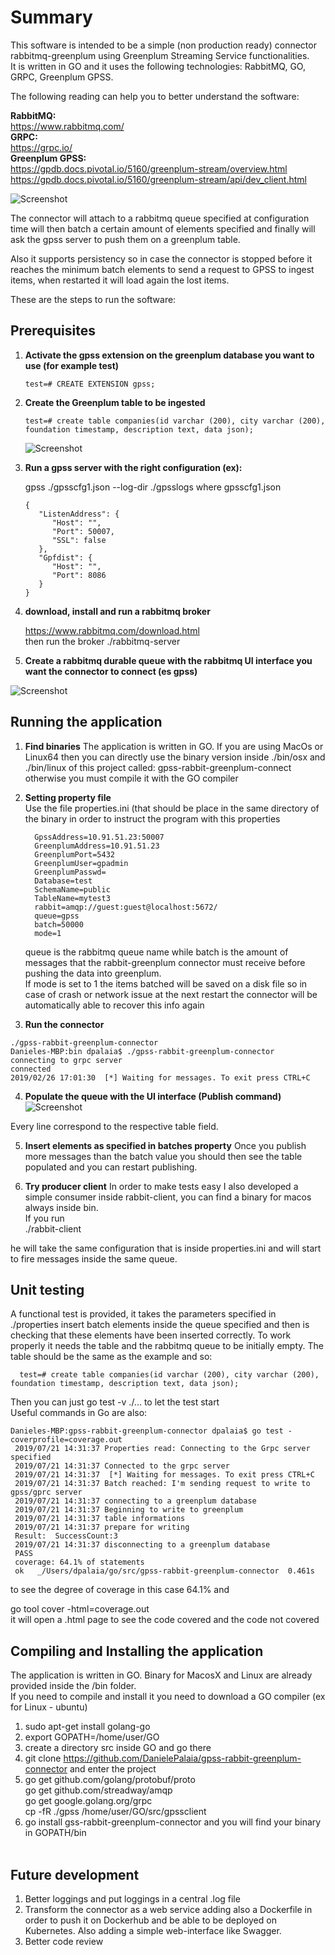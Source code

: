 # Summary
This software is intended to be a simple (non production ready) connector rabbitmq-greenplum using Greenplum Streaming Service functionalities. </br>
It is written in GO and it uses the following technologies: RabbitMQ, GO, GRPC, Greenplum GPSS. </br>

The following reading can help you to better understand the software:

**RabbitMQ:** </br>
https://www.rabbitmq.com/ </br>
**GRPC:**  </br>
https://grpc.io/ </br>
**Greenplum GPSS:**</br>
https://gpdb.docs.pivotal.io/5160/greenplum-stream/overview.html</br>
https://gpdb.docs.pivotal.io/5160/greenplum-stream/api/dev_client.html</br>

![Screenshot](./pics/image2.png)

The connector will attach to a rabbitmq queue specified at configuration time will then batch a certain amount of elements specified and finally will ask the gpss server to push them on a greenplum table. </br>

Also it supports persistency so in case the connector is stopped before it reaches the minimum batch elements to send a request to GPSS to ingest items, when restarted it will load again the lost items. </br>

These are the steps to run the software:

## Prerequisites

1. **Activate the gpss extension on the greenplum database you want to use (for example test)**
   
      ```
      test=# CREATE EXTENSION gpss;
      ```
   
2. **Create the Greenplum table to be ingested**
   
      ```
      test=# create table companies(id varchar (200), city varchar (200), foundation timestamp, description text, data json);
      ```

   ![Screenshot](./pics/definition.png)
   
3. **Run a gpss server with the right configuration (ex):**
  
      gpss ./gpsscfg1.json --log-dir ./gpsslogs
      where gpsscfg1.json 
  
      ```
      {
         "ListenAddress": {
            "Host": "",
            "Port": 50007,
            "SSL": false
         },
         "Gpfdist": {
            "Host": "",
            "Port": 8086
         }
      }
      ```

4. **download, install and run a rabbitmq broker**

      https://www.rabbitmq.com/download.html </br>
      then run the broker
      ./rabbitmq-server

5. **Create a rabbitmq durable queue with the rabbitmq UI interface you want the connector to connect (es gpss)**

  ![Screenshot](./pics/queue.png)<br/>
  
## Running the application

1. **Find binaries** 
      The application is written in GO. If you are using MacOs or Linux64 then you can directly use the binary version inside ./bin/osx and ./bin/linux of this project called: gpss-rabbit-greenplum-connect otherwise you must compile it with the GO compiler<br/>

2. **Setting property file**    
      Use the file properties.ini (that should be place in the same directory of the binary in order to instruct the program        with this properties
      
         GpssAddress=10.91.51.23:50007
         GreenplumAddress=10.91.51.23
         GreenplumPort=5432
         GreenplumUser=gpadmin
         GreenplumPasswd= 
         Database=test
         SchemaName=public
         TableName=mytest3
         rabbit=amqp://guest:guest@localhost:5672/
         queue=gpss
         batch=50000 
         mode=1
                  
      queue is the rabbitmq queue name while batch is the amount of messages that the rabbit-greenplum connector must             receive     before pushing the data into greenplum.<br/>
      If mode is set to 1 the items batched will be saved on a disk file so in case of crash or network issue at the next         restart the connector will be automatically able to recover this info again<br/>

3. **Run the connector**
```
./gpss-rabbit-greenplum-connector 
Danieles-MBP:bin dpalaia$ ./gpss-rabbit-greenplum-connector 
connecting to grpc server
connected
2019/02/26 17:01:30  [*] Waiting for messages. To exit press CTRL+C
```

4. **Populate the queue with the UI interface (Publish command)**
![Screenshot](./pics/queue3.png)

Every line correspond to the respective table field.

5. **Insert elements as specified in batches property** 
      Once you publish more messages than the batch value you should then see the table populated and you can restart             publishing.<br/>

6. **Try producer client**
      In order to make tests easy I also developed a simple consumer inside rabbit-client, you can find a binary for macos         always inside bin.<br/>
      If you run<br/>
      ./rabbit-client<br/>
      
he will take the same configuration that is inside properties.ini and will start to fire messages inside the same queue.

## Unit testing
A functional test is provided, it takes the parameters specified in ./properties insert batch elements inside the queue specified and then is checking that these elements have been inserted correctly.
To work properly it needs the table and the rabbitmq queue to be initially empty.
The table should be the same as the example and so:

```
  test=# create table companies(id varchar (200), city varchar (200), foundation timestamp, description text, data json);
```

  Then you can just go test -v ./... to let the test start </br>
  Useful commands in Go are also: </br>
  
  ```
  Danieles-MBP:gpss-rabbit-greenplum-connector dpalaia$ go test -coverprofile=coverage.out 
   2019/07/21 14:31:37 Properties read: Connecting to the Grpc server specified
   2019/07/21 14:31:37 Connected to the grpc server
   2019/07/21 14:31:37  [*] Waiting for messages. To exit press CTRL+C
   2019/07/21 14:31:37 Batch reached: I'm sending request to write to gpss/gprc server
   2019/07/21 14:31:37 connecting to a greenplum database
   2019/07/21 14:31:37 Beginning to write to greenplum
   2019/07/21 14:31:37 table informations
   2019/07/21 14:31:37 prepare for writing
   Result:  SuccessCount:3 
   2019/07/21 14:31:37 disconnecting to a greenplum database
   PASS
   coverage: 64.1% of statements
   ok  	_/Users/dpalaia/go/src/gpss-rabbit-greenplum-connector	0.461s
   ```
   to see the degree of coverage in this case 64.1% and </br>
   
   go tool cover -html=coverage.out  </br>
   it will open a .html page to see the code covered and the code not covered </br>
   
## Compiling and Installing the application </br> 

The application is written in GO. Binary for MacosX and Linux are already provided inside the /bin folder. <br/>
If you need to compile and install it you need to download a GO compiler (ex for Linux - ubuntu) </br>

1. sudo apt-get install golang-go <br>
2. export GOPATH=/home/user/GO <br>
3. create a directory src inside GO and go there </br>
4. git clone https://github.com/DanielePalaia/gpss-rabbit-greenplum-connector and enter the project</br>
5. go get github.com/golang/protobuf/proto </br>
   go get github.com/streadway/amqp </br>
   go get google.golang.org/grpc </br>
   cp -fR ./gpss /home/user/GO/src/gpssclient </br>
6. go install gss-rabbit-greenplum-connector and you will find your binary in GOPATH/bin </br> </br>

## Future development

1) Better loggings and put loggings in a central .log file
2) Transform the connector as a web service adding also a Dockerfile in order to push it on Dockerhub and be able to be deployed on Kubernetes. Also adding a simple web-interface like Swagger.
3) Better code review

